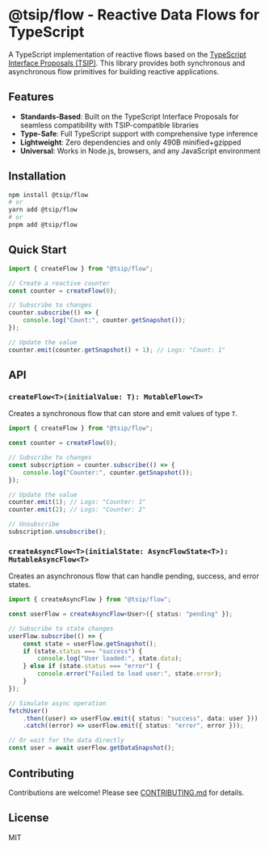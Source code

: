 # @tsip/flow - Reactive Data Flows for TypeScript

A TypeScript implementation of reactive flows based on the [TypeScript Interface Proposals (TSIP)](https://github.com/Nodge/ts-interface-proposals). This library provides both synchronous and asynchronous flow primitives for building reactive applications.

## Features

- **Standards-Based**: Built on the TypeScript Interface Proposals for seamless compatibility with TSIP-compatible libraries
- **Type-Safe**: Full TypeScript support with comprehensive type inference
- **Lightweight**: Zero dependencies and only 490B minified+gzipped
- **Universal**: Works in Node.js, browsers, and any JavaScript environment

## Installation

```bash
npm install @tsip/flow
# or
yarn add @tsip/flow
# or
pnpm add @tsip/flow
```

## Quick Start

```typescript
import { createFlow } from "@tsip/flow";

// Create a reactive counter
const counter = createFlow(0);

// Subscribe to changes
counter.subscribe(() => {
    console.log("Count:", counter.getSnapshot());
});

// Update the value
counter.emit(counter.getSnapshot() + 1); // Logs: "Count: 1"
```

## API

### `createFlow<T>(initialValue: T): MutableFlow<T>`

Creates a synchronous flow that can store and emit values of type `T`.

```typescript
import { createFlow } from "@tsip/flow";

const counter = createFlow(0);

// Subscribe to changes
const subscription = counter.subscribe(() => {
    console.log("Counter:", counter.getSnapshot());
});

// Update the value
counter.emit(1); // Logs: "Counter: 1"
counter.emit(2); // Logs: "Counter: 2"

// Unsubscribe
subscription.unsubscribe();
```

### `createAsyncFlow<T>(initialState: AsyncFlowState<T>): MutableAsyncFlow<T>`

Creates an asynchronous flow that can handle pending, success, and error states.

```typescript
import { createAsyncFlow } from "@tsip/flow";

const userFlow = createAsyncFlow<User>({ status: "pending" });

// Subscribe to state changes
userFlow.subscribe(() => {
    const state = userFlow.getSnapshot();
    if (state.status === "success") {
        console.log("User loaded:", state.data);
    } else if (state.status === "error") {
        console.error("Failed to load user:", state.error);
    }
});

// Simulate async operation
fetchUser()
    .then((user) => userFlow.emit({ status: "success", data: user }))
    .catch((error) => userFlow.emit({ status: "error", error }));

// Or wait for the data directly
const user = await userFlow.getDataSnapshot();
```

## Contributing

Contributions are welcome! Please see [CONTRIBUTING.md](CONTRIBUTING.md) for details.

## License

MIT
